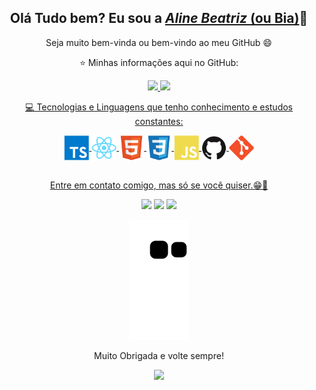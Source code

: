 <div>
   <h2 align="center">Olá Tudo bem? Eu sou a <a href="https://www.linkedin.com/in/alineleite53/"><i>Aline Beatriz </i>(ou Bia)</a>🌙</h2>
  <p align="center">Seja muito bem-vinda ou bem-vindo ao meu GitHub 😄</p>
  <p align="center">⭐ Minhas informações aqui no GitHub: </h2>
</div>
 <div align="center">
  <a href="https://github.com/alinebeatriz53">
  <img height="180em" src="https://github-readme-stats.vercel.app/api?username=alinebeatriz53&show_icons=true&theme=dracula&include_all_commits=true&count_private=true"/>
  <img height="180em" src="https://github-readme-stats.vercel.app/api/top-langs/?username=alinebeatriz53&layout=compact&langs_count=7&theme=dracula"/>
</div>

<div align="center" valign="top">
 <p>💻 Tecnologias e Linguagens que tenho conhecimento e estudos constantes: </p>
 
   <img align="center" alt="Js" height="40" width="40"       src="https://raw.githubusercontent.com/devicons/devicon/master/icons/typescript/typescript-plain.svg">
   <img align="center" alt="React" height="40" width="40" src="https://raw.githubusercontent.com/devicons/devicon/master/icons/react/react-original.svg">
    <img align="center" alt="HTML" height="40" width="40" src="https://raw.githubusercontent.com/devicons/devicon/master/icons/html5/html5-original.svg">
   <img align="center" alt="CSS" height="40" width="40" src="https://raw.githubusercontent.com/devicons/devicon/master/icons/css3/css3-original.svg">
   <img align="center" alt="Js" height="40" width="40" src="https://raw.githubusercontent.com/devicons/devicon/master/icons/javascript/javascript-plain.svg">
   <img align="center" alt="github" height="40" width="40" src="https://raw.githubusercontent.com/devicons/devicon/master/icons/github/github-original.svg">
   <img align="center" alt="git" height="40" width="40" src="https://raw.githubusercontent.com/devicons/devicon/master/icons/git/git-original.svg">
</div>

<br>
 
<div align="center"> 
 <p align="center">Entre em contato comigo, mas só se você quiser.😁📲</p>
 <a href="https://www.instagram.com/_beatrizny/" target="_blank">
 <img src="https://img.shields.io/badge/-Instagram-%23E4405F?style=for-the-badge&logo=instagram&logoColor=white" target="_blank"></a>
 <a href="https://www.linkedin.com/in/alinecoelho53/" target="_blank">
 <img src="https://img.shields.io/badge/-LinkedIn-%230077B5?style=for-the-badge&logo=linkedin&logoColor=white" target="_blank"></a>
 <a href="mailto:ali.beatriz070@gmail.com">
 <img src="https://img.shields.io/badge/-Gmail-%23333?style=for-the-badge&logo=gmail&logoColor=white" target="_blank"></a></a>
 
 ![Snake animation](https://github.com/alinebeatriz53/alinebeatriz53/blob/output/github-contribution-grid-snake.svg)
>
 
 <p align="center"> 
 Muito Obrigada e volte sempre!
</p>
 
<p align="center">
 <img alingn="center" src="https://i.picasion.com/pic91/8a04f4634c39439266ade84664cb933a.gif" />
</p>

<!-- <p align="center">
<a href="https://github.com/AlineBeatriz53/">
  <img src="http://github-readme-streak-stats.herokuapp.com?user=AlineBeatriz53&theme=blueberry&hide_border=true&background=355C7D00&stroke=4169E1&dates=4169E1" /></a> -->

</div>

